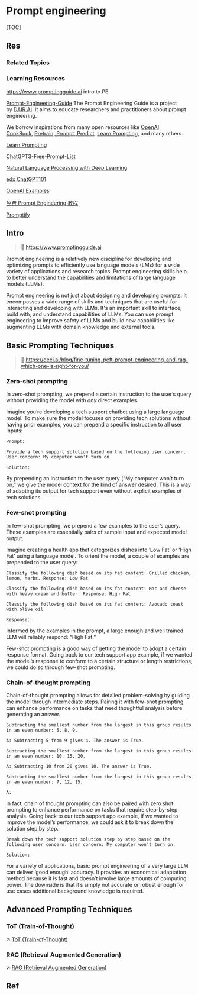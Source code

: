 # Prompt engineering

[TOC]



## Res
### Related Topics


### Learning Resources
https://www.promptingguide.ai
intro to PE

[Prompt-Engineering-Guide](https://github.com/dair-ai/Prompt-Engineering-Guide)
The Prompt Engineering Guide is a project by [DAIR.AI](https://github.com/dair-ai). It aims to educate researchers and practitioners about prompt engineering.

We borrow inspirations from many open resources like [OpenAI CookBook](https://github.com/openai/openai-cookbook), [Pretrain, Prompt, Predict](http://pretrain.nlpedia.ai/), [Learn Prompting](https://learnprompting.org/), and many others.


[Learn Prompting](https://learnprompting.org/)

[ChatGPT3-Free-Prompt-List](https://github.com/mattnigh/ChatGPT3-Free-Prompt-List)

[Natural Language Processing with Deep Learning](http://web.stanford.edu/class/cs224n/slides/cs224n-2023-lecture11-prompting-rlhf.pdf)

[edx ChatGPT101](https://www.edx.org/course/introduction-to-chatgpt)

[OpenAI Examples](https://platform.openai.com/examples)

[免费 Prompt Engineering 教程](https://github.com/thinkingjimmy/Learning-Prompt)

[Promptify](https://github.com/promptslab/Promptify)



## Intro
> 🔗 https://www.promptingguide.ai

Prompt engineering is a relatively new discipline for developing and optimizing prompts to efficiently use language models (LMs) for a wide variety of applications and research topics. Prompt engineering skills help to better understand the capabilities and limitations of large language models (LLMs).

Prompt engineering is not just about designing and developing prompts. It encompasses a wide range of skills and techniques that are useful for interacting and developing with LLMs. It's an important skill to interface, build with, and understand capabilities of LLMs. You can use prompt engineering to improve safety of LLMs and build new capabilities like augmenting LLMs with domain knowledge and external tools.



## Basic Prompting Techniques
> 📎 https://deci.ai/blog/fine-tuning-peft-prompt-engineering-and-rag-which-one-is-right-for-you/


### Zero-shot prompting
In zero-shot prompting, we prepend a certain instruction to the user’s query without providing the model with _any_ direct examples.

Imagine you’re developing a tech support chatbot using a large language model. To make sure the model focuses on providing tech solutions without having prior examples, you can prepend a specific instruction to all user inputs:
```text
Prompt:   

Provide a tech support solution based on the following user concern. User concern: My computer won't turn on.

Solution:
```

By prepending an instruction to the user query (“My computer won’t turn on,” we give the model context for the kind of answer desired. This is a way of adapting its output for tech support even without explicit examples of tech solutions.

### Few-shot prompting
In few-shot prompting, we prepend a few examples to the user’s query. These examples are essentially pairs of sample input and expected model output. 

Imagine creating a health app that categorizes dishes into ‘Low Fat’ or ‘High Fat’ using a language model. To orient the model, a couple of examples are prepended to the user query:  
```
Classify the following dish based on its fat content: Grilled chicken, lemon, herbs. Response: Low Fat

Classify the following dish based on its fat content: Mac and cheese with heavy cream and butter. Response: High Fat

Classify the following dish based on its fat content: Avocado toast with olive oil

Response:
```
  
Informed by the examples in the prompt, a large enough and well trained LLM will reliably respond: “High Fat.” 

Few-shot prompting is a good way of getting the model to adopt a certain response format. Going back to our tech support app example, if we wanted the model’s response to conform to a certain structure or length restrictions, we could do so through few-shot prompting.


### Chain-of-thought prompting 
Chain-of-thought prompting allows for detailed problem-solving by guiding the model through intermediate steps. Pairing it with few-shot prompting can enhance performance on tasks that need thoughtful analysis before generating an answer.  
``` text
Subtracting the smallest number from the largest in this group results in an even number: 5, 8, 9.

A: Subtracting 5 from 9 gives 4. The answer is True.

Subtracting the smallest number from the largest in this group results in an even number: 10, 15, 20.

A: Subtracting 10 from 20 gives 10. The answer is True.

Subtracting the smallest number from the largest in this group results in an even number: 7, 12, 15.

A:
```
  
In fact, chain of thought prompting can also be paired with zero shot prompting to enhance performance on tasks that require step-by-step analysis. Going back to our tech support app example, if we wanted to improve the model’s performance, we could ask it to break down the solution step by step.
```text
Break down the tech support solution step by step based on the following user concern. User concern: My computer won't turn on.

Solution:
```

For a variety of applications, basic prompt engineering of a very large LLM can deliver ‘good enough’ accuracy. It provides an economical adaptation method because it is fast and doesn’t involve large amounts of computing power. The downside is that it’s simply not accurate or robust enough for use cases additional background knowledge is required.



## Advanced Prompting Techniques
### ToT (Train-of-Thought)
↗ [ToT (Train-of-Thought)](ToT%20(Train-of-Thought).md)


### RAG (Retrieval Augmented Generation)
↗ [RAG (Retrieval Augmented Generation)](RAG%20(Retrieval%20Augmented%20Generation).md)



## Ref
[👍 Fine-Tuning, PEFT, Prompt Engineering, and RAG]: https://deci.ai/blog/fine-tuning-peft-prompt-engineering-and-rag-which-one-is-right-for-you/

[👍 Prompt场景示例和高阶Prompt - thirsd的文章 - 知乎]: https://zhuanlan.zhihu.com/p/688732784
